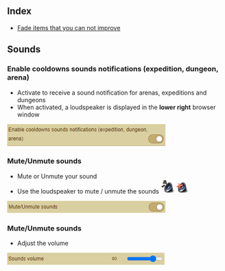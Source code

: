 ## Index
- [Fade items that you can not improve](Documentation%20Magus.md#fade-items-that-you-can-not-improve)

## Sounds
### Enable cooldowns sounds notifications (expedition, dungeon, arena)
- Activate to receive a sound notification for arenas, expeditions and dungeons
- When activated, a loudspeaker is displayed in the **lower right** browser window

![Enable_Cooldowns_Sound_Notifications](Pictures/Sounds/Enable_Cooldowns_Sound_Notification.png)

### Mute/Unmute sounds
- Mute or Unmute your sound
- Use the loudspeaker to mute / unmute the sounds <img src="Pictures/Sounds/sound_icon.png"> 

![Mute_Unmute_Sounds](Pictures/Sounds/Mute_Unmute_Sounds.png)

### Mute/Unmute sounds
- Adjust the volume

![Sounds_Volume](Pictures/Sounds/Sounds_Volume.png)
